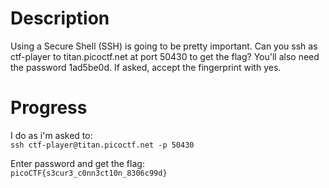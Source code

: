 # Description
Using a Secure Shell (SSH) is going to be pretty important.
Can you ssh as ctf-player to titan.picoctf.net at port 50430 to get the flag?
You'll also need the password 1ad5be0d. If asked, accept the fingerprint with yes.

# Progress
I do as i'm asked to:<br>
`ssh ctf-player@titan.picoctf.net -p 50430`

Enter password and get the flag:<br>
`picoCTF{s3cur3_c0nn3ct10n_8306c99d}`